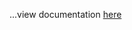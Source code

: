 ...view documentation <a href="https://github.com/WomenWhoCode/TicTacToeDocumentation/blob/master/TicTacToeDeck.md">here</a>
